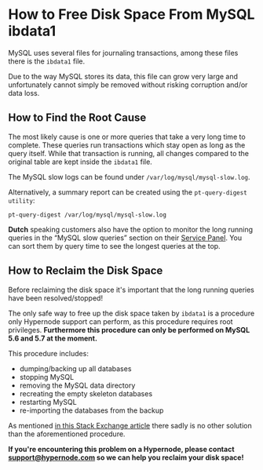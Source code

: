 <!-- source: https://support.hypernode.com/en/hypernode/mysql/how-to-free-disk-space-from-mysql-ibdata1/ -->
# How to Free Disk Space From MySQL ibdata1

MySQL uses several files for journaling transactions, among these files there is the `ibdata1` file.

Due to the way MySQL stores its data, this file can grow very large and unfortunately cannot simply be removed without risking corruption and/or data loss.


How to Find the Root Cause
--------------------------

The most likely cause is one or more queries that take a very long time to complete. These queries run transactions which stay open as long as the query itself. While that transaction is running, all changes compared to the original table are kept inside the `ibdata1` file.

The MySQL slow logs can be found under `/var/log/mysql/mysql-slow.log`.

Alternatively, a summary report can be created using the `pt-query-digest utility`:

`pt-query-digest /var/log/mysql/mysql-slow.log`

**Dutch** speaking customers also have the option to monitor the long running queries in the “MySQL slow queries” section on their [Service Panel](https://auth.byte.nl/). You can sort them by query time to see the longest queries at the top.

How to Reclaim the Disk Space
-----------------------------

Before reclaiming the disk space it's important that the long running queries have been resolved/stopped!

The only safe way to free up the disk space taken by `ibdata1` is a procedure only Hypernode support can perform, as this procedure requires root privileges. **Furthermore this procedure can only be performed on MySQL 5.6 and 5.7 at the moment.**

This procedure includes:

* dumping/backing up all databases
* stopping MySQL
* removing the MySQL data directory
* recreating the empty skeleton databases
* restarting MySQL
* re-importing the databases from the backup

As mentioned [in this Stack Exchange article](http://dba.stackexchange.com/questions/24942/how-do-i-shrink-the-innodb-file-ibdata1-without-dumping-all-databases) there sadly is no other solution than the aforementioned procedure.

**If you're encountering this problem on a Hypernode, please contact support@hypernode.com so we can help you reclaim your disk space!**

